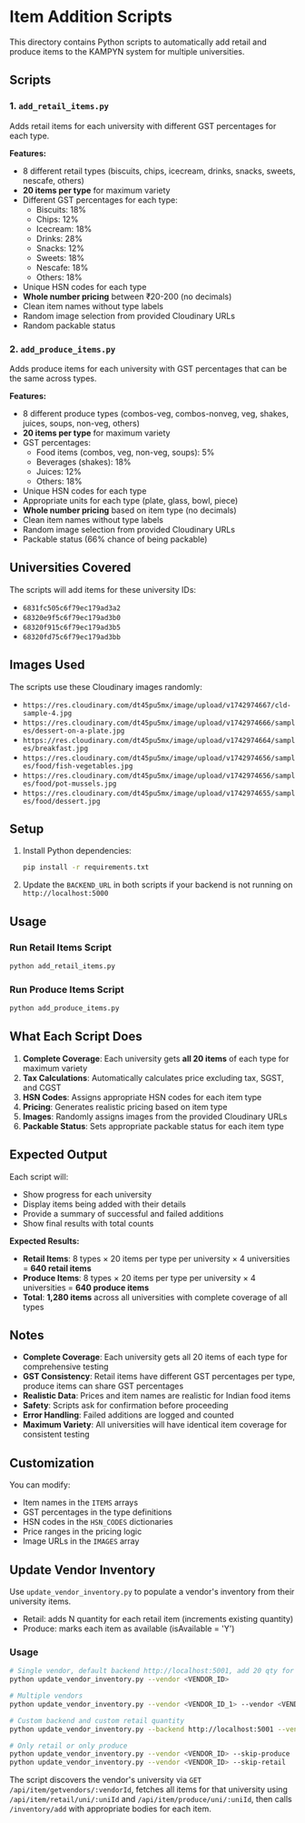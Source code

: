 # Item Addition Scripts

This directory contains Python scripts to automatically add retail and produce items to the KAMPYN system for multiple universities.

## Scripts

### 1. `add_retail_items.py`
Adds retail items for each university with different GST percentages for each type.

**Features:**
- 8 different retail types (biscuits, chips, icecream, drinks, snacks, sweets, nescafe, others)
- **20 items per type** for maximum variety
- Different GST percentages for each type:
  - Biscuits: 18%
  - Chips: 12%
  - Icecream: 18%
  - Drinks: 28%
  - Snacks: 12%
  - Sweets: 18%
  - Nescafe: 18%
  - Others: 18%
- Unique HSN codes for each type
- **Whole number pricing** between ₹20-200 (no decimals)
- Clean item names without type labels
- Random image selection from provided Cloudinary URLs
- Random packable status

### 2. `add_produce_items.py`
Adds produce items for each university with GST percentages that can be the same across types.

**Features:**
- 8 different produce types (combos-veg, combos-nonveg, veg, shakes, juices, soups, non-veg, others)
- **20 items per type** for maximum variety
- GST percentages:
  - Food items (combos, veg, non-veg, soups): 5%
  - Beverages (shakes): 18%
  - Juices: 12%
  - Others: 18%
- Unique HSN codes for each type
- Appropriate units for each type (plate, glass, bowl, piece)
- **Whole number pricing** based on item type (no decimals)
- Clean item names without type labels
- Random image selection from provided Cloudinary URLs
- Packable status (66% chance of being packable)

## Universities Covered

The scripts will add items for these university IDs:
- `6831fc505c6f79ec179ad3a2`
- `68320e9f5c6f79ec179ad3b0`
- `68320f915c6f79ec179ad3b5`
- `68320fd75c6f79ec179ad3bb`

## Images Used

The scripts use these Cloudinary images randomly:
- `https://res.cloudinary.com/dt45pu5mx/image/upload/v1742974667/cld-sample-4.jpg`
- `https://res.cloudinary.com/dt45pu5mx/image/upload/v1742974666/samples/dessert-on-a-plate.jpg`
- `https://res.cloudinary.com/dt45pu5mx/image/upload/v1742974664/samples/breakfast.jpg`
- `https://res.cloudinary.com/dt45pu5mx/image/upload/v1742974656/samples/food/fish-vegetables.jpg`
- `https://res.cloudinary.com/dt45pu5mx/image/upload/v1742974656/samples/food/pot-mussels.jpg`
- `https://res.cloudinary.com/dt45pu5mx/image/upload/v1742974655/samples/food/dessert.jpg`

## Setup

1. Install Python dependencies:
   ```bash
   pip install -r requirements.txt
   ```

2. Update the `BACKEND_URL` in both scripts if your backend is not running on `http://localhost:5000`

## Usage

### Run Retail Items Script
```bash
python add_retail_items.py
```

### Run Produce Items Script
```bash
python add_produce_items.py
```

## What Each Script Does

1. **Complete Coverage**: Each university gets **all 20 items** of each type for maximum variety
2. **Tax Calculations**: Automatically calculates price excluding tax, SGST, and CGST
3. **HSN Codes**: Assigns appropriate HSN codes for each item type
4. **Pricing**: Generates realistic pricing based on item type
5. **Images**: Randomly assigns images from the provided Cloudinary URLs
6. **Packable Status**: Sets appropriate packable status for each item type

## Expected Output

Each script will:
- Show progress for each university
- Display items being added with their details
- Provide a summary of successful and failed additions
- Show final results with total counts

**Expected Results:**
- **Retail Items**: 8 types × 20 items per type per university × 4 universities = **640 retail items**
- **Produce Items**: 8 types × 20 items per type per university × 4 universities = **640 produce items**
- **Total**: **1,280 items** across all universities with complete coverage of all types

## Notes

- **Complete Coverage**: Each university gets all 20 items of each type for comprehensive testing
- **GST Consistency**: Retail items have different GST percentages per type, produce items can share GST percentages
- **Realistic Data**: Prices and item names are realistic for Indian food items
- **Safety**: Scripts ask for confirmation before proceeding
- **Error Handling**: Failed additions are logged and counted
- **Maximum Variety**: All universities will have identical item coverage for consistent testing

## Customization

You can modify:
- Item names in the `ITEMS` arrays
- GST percentages in the type definitions
- HSN codes in the `HSN_CODES` dictionaries
- Price ranges in the pricing logic
- Image URLs in the `IMAGES` array

## Update Vendor Inventory

Use `update_vendor_inventory.py` to populate a vendor's inventory from their university items.

- Retail: adds N quantity for each retail item (increments existing quantity)
- Produce: marks each item as available (isAvailable = 'Y')

### Usage
```bash
# Single vendor, default backend http://localhost:5001, add 20 qty for each retail item and set all produce to Y
python update_vendor_inventory.py --vendor <VENDOR_ID>

# Multiple vendors
python update_vendor_inventory.py --vendor <VENDOR_ID_1> --vendor <VENDOR_ID_2>

# Custom backend and custom retail quantity
python update_vendor_inventory.py --backend http://localhost:5001 --vendor <VENDOR_ID> --retail-qty 50

# Only retail or only produce
python update_vendor_inventory.py --vendor <VENDOR_ID> --skip-produce
python update_vendor_inventory.py --vendor <VENDOR_ID> --skip-retail
```

The script discovers the vendor's university via `GET /api/item/getvendors/:vendorId`, fetches all items for that university using `/api/item/retail/uni/:uniId` and `/api/item/produce/uni/:uniId`, then calls `/inventory/add` with appropriate bodies for each item.
